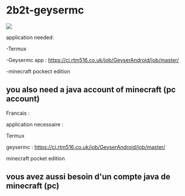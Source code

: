 # 2b2t-geysermc
<img src="https://1.bp.blogspot.com/-a5R7P_h1ivs/X8_EMFyoH4I/AAAAAAAAAlg/yqiLYQLcZCcfFKgaWU934hbLtrqGw-xqwCLcBGAsYHQ/w945-h600-p-k-no-nu/untitled.png"/>

application needed:

-Termux

-Geysermc app : https://ci.rtm516.co.uk/job/GeyserAndroid/job/master/

-minecraft pockect edition

you also need a java account of minecraft (pc account)
-----------------------------------------------------------------------------

Francais : 

application necessaire : 

Termux

geysermc : https://ci.rtm516.co.uk/job/GeyserAndroid/job/master/

minecraft pocket edition

vous avez aussi besoin d'un compte java de minecraft (pc)
-----------------------------------------------------------------------------
